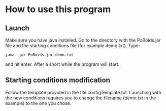 # How to use this program
## Launch
Make sure you have java installed. Go to the directory with the PoBoids.jar file and the starting conditions file (for example demo.txt). Type:
```
java -jar PoBoids.jar demo.txt
```
and hit enter. After a short while the program will start.
## Starting conditions modification
Follow the template provided in the file configTemplate.txt. Launching with the new conditions requires you to change the filename (*demo.txt* in the example) to the one you chose.
